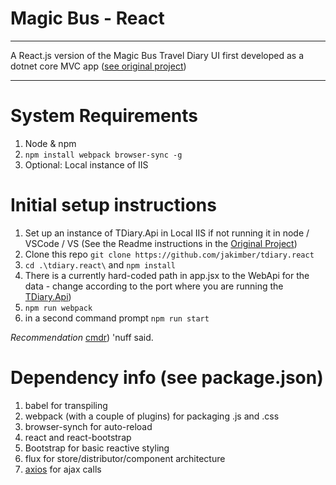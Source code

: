 # Magic Bus - React
---
A React.js version of the Magic Bus Travel Diary UI first developed as a dotnet core MVC app ([see original project](https://github.com/jakimber/tdiary "Original Magic Bus MVC Project"))

---
# System Requirements
1. Node & npm
2. `npm install webpack browser-sync -g`
3. Optional: Local instance of IIS

# Initial setup instructions
1. Set up an instance of TDiary.Api in Local IIS if not running it in node / VSCode / VS (See the Readme instructions in the [Original Project](https://github.com/jakimber/tdiary "Original Magic Bus Project"))
2. Clone this repo `git clone https://github.com/jakimber/tdiary.react`
3. `cd .\tdiary.react\` and `npm install`
4. There is a currently hard-coded path in app.jsx to the WebApi for the data - change according to the port where you are running the [TDiary.Api](https://github.com/jakimber/tdiary "Original Magic Bus Project - Containing TDiary.Api"))
5. `npm run webpack`
6. in a second command prompt `npm run start`

*Recommendation* [cmdr](http://cmdr.net "Awesome sauce for command prompts")) 'nuff said.

# Dependency info (see package.json)
1. babel for transpiling
2. webpack (with a couple of plugins) for packaging .js and .css
3. browser-synch for auto-reload
4. react and react-bootstrap
5. Bootstrap for basic reactive styling
6. flux for store/distributor/component architecture
7. [axios](https://github.com/mzabriskie/axios "axios on github") for ajax calls
